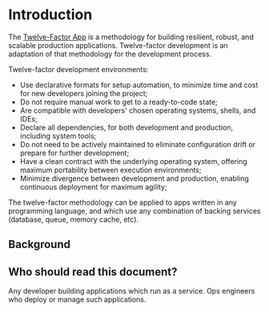 # Introduction

The [Twelve-Factor App](https://12factor.net/) is a methodology for building resilient, robust, and scalable production applications. Twelve-factor development is an adaptation of that methodology for the development process.

Twelve-factor development environments:

- Use declarative formats for setup automation, to minimize time and cost for new developers joining the project;
- Do not require manual work to get to a ready-to-code state;
- Are compatible with developers' chosen operating systems, shells, and IDEs;
- Declare all dependencies, for both development and production, including system tools;
- Do not need to be actively maintained to eliminate configuration drift or prepare for further development;
- Have a clean contract with the underlying operating system, offering maximum portability between execution environments;
- Minimize divergence between development and production, enabling continuous deployment for maximum agility;

The twelve-factor methodology can be applied to apps written in any programming language, and which use any combination of backing services (database, queue, memory cache, etc).

## Background

## Who should read this document?

Any developer building applications which run as a service. Ops engineers who deploy or manage such applications.
